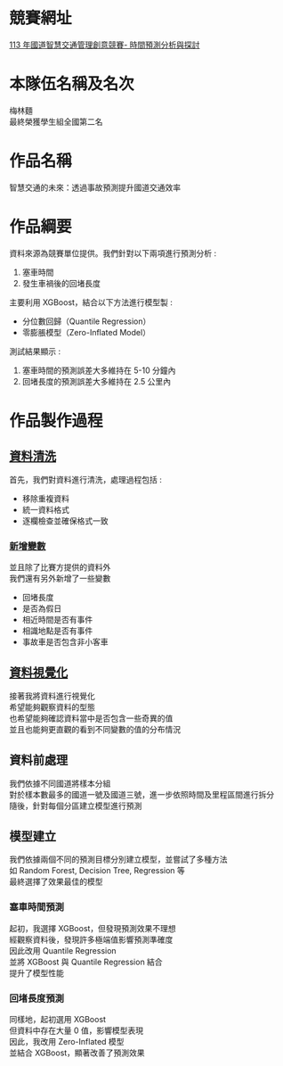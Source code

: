 # 競賽網址
[113 年國道智慧交通管理創意競賽- 時間預測分析與探討](https://freeway2024.tw/)

# 本隊伍名稱及名次
梅林麵 <br>
最終榮獲學生組全國第二名 <br>

# 作品名稱
智慧交通的未來：透過事故預測提升國道交通效率 <br>

# 作品綱要
資料來源為競賽單位提供。我們針對以下兩項進行預測分析 : <br>
1. 塞車時間 <br>
2. 發生車禍後的回堵長度 <br>

主要利用 XGBoost，結合以下方法進行模型製 : <br>
- 分位數回歸（Quantile Regression） <br>
- 零膨脹模型（Zero-Inflated Model） <br>

測試結果顯示 : <br>
1. 塞車時間的預測誤差大多維持在 5-10 分鐘內 <br>
2. 回堵長度的預測誤差大多維持在 2.5 公里內 <br>

# 作品製作過程
## [資料清洗](./data_cleaning.ipynb)
首先，我們對資料進行清洗，處理過程包括 : <br>
- 移除重複資料 <br>
- 統一資料格式 <br>
- 逐欄檢查並確保格式一致 <br>
### [新增變數](./data_cleaning.ipynb##Added-new-variable-"是否為假日")
並且除了比賽方提供的資料外 <br>
我們還有另外新增了一些變數 <br>
- 回堵長度 <br>
- 是否為假日 <br>
- 相近時間是否有事件 <br>
- 相識地點是否有事件 <br>
- 事故車是否包含非小客車 <br>

## [資料視覺化](./data_visualization.ipynb)
接著我將資料進行視覺化 <br>
希望能夠觀察資料的型態 <br>
也希望能夠確認資料當中是否包含一些奇異的值 <br>
並且也能夠更直觀的看到不同變數的值的分布情況 <br>

## 資料前處理
我們依據不同國道將樣本分組 <br>
對於樣本數最多的國道一號及國道三號，進一步依照時間及里程區間進行拆分 <br>
隨後，針對每個分區建立模型進行預測 <br>

## 模型建立
我們依據兩個不同的預測目標分別建立模型，並嘗試了多種方法 <br>
如 Random Forest, Decision Tree, Regression 等 <br>
最終選擇了效果最佳的模型 <br>

### 塞車時間預測
起初，我選擇 XGBoost，但發現預測效果不理想 <br>
經觀察資料後，發現許多極端值影響預測準確度 <br>
因此改用 Quantile Regression <br>
並將 XGBoost 與 Quantile Regression 結合 <br>
提升了模型性能 <br>

### 回堵長度預測
同樣地，起初選用 XGBoost <br>
但資料中存在大量 0 值，影響模型表現 <br>
因此，我改用 Zero-Inflated 模型 <br>
並結合 XGBoost，顯著改善了預測效果 <br>

